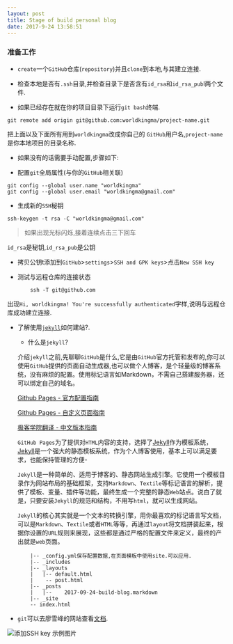 ```yaml
---
layout: post
title: Stage of build personal blog
date: 2017-9-24 13:58:51
---
```



### 准备工作
- ```create```一个```GitHub```仓库(```repository```)并且```clone```到本地,与其建立连接.

- 检查本地是否有```.ssh```目录,并检查目录下是否含有```id_rsa```和```id_rsa_pub```l两个文件.
        
- 如果已经存在就在你的项目目录下运行```git bash```终端.
```
git remote add origin git@github.com:worldkingma/project-name.git
```
把上面以及下面所有用到```worldkingma```改成你自己的
```GitHub```用户名,```project-name```是你本地项目的目录名称.
- 如果没有的话需要手动配置,步骤如下:

- 配置```git```全局属性(与你的```GitHub```相关联)
```
git config --global user.name "worldkingma"
git config --global user.email "worldkingma@gmail.com"
```


- 生成新的```SSH```秘钥
```
ssh-keygen -t rsa -C "worldkingma@gmail.com"
```


> 如果出现光标闪烁,接着连续点击三下回车


```id_rsa```是秘钥,```id_rsa_pub```是公钥

- 拷贝公钥t添加到```GitHub```>```settings```>```SSH and GPK keys```>点击```New SSH key```

- 测试与远程仓库的连接状态

    ```
        ssh -T git@github.com
    ```

出现```Hi, worldkingma! You're successfully authenticated```字样,说明与远程仓库成功建立连接.


- 了解使用[```jekyll```][2]如何建站?.


    - 什么是```jekyll```?
    
     
    介绍```jekyll```之前,先聊聊```GitHub```是什么,它是由```GitHub```官方托管和发布的,你可以使用```GitHub```提供的页面自动生成器,也可以做个人博客，是个轻量级的博客系统，没有麻烦的配置。使用标记语言如Markdown，不需自己搭建服务器，还可以绑定自己的域名。

    [Github Pages - 官方配置指南][3]

    [Github Pages - 自定义页面指南][4]

    [极客学院翻译 - 中文版本指南][5]

    ```GitHub Pages```为了提供对```HTML```内容的支持，选择了[Jekyll][2]作为模板系统，[Jekyll][2]是一个强大的静态模板系统，作为个人博客使用，基本上可以满足要求，也能保持管理的方便-

    ```Jekyll```是一种简单的、适用于博客的、静态网站生成引擎。它使用一个模板目录作为网站布局的基础框架，支持```Markdown```、```Textile```等标记语言的解析，提供了模板、变量、插件等功能，最终生成一个完整的静态```Web```站点。说白了就是，只要安装```Jekyll```的规范和结构，不用写```html```，就可以生成网站。


    ```Jekyll```的核心其实就是一个文本的转换引擎，用你最喜欢的标记语言写文档，可以是```Markdown```、```Textile```或者```HTML```等等，再通过```layout```将文档拼装起来，根据你设置的```URL```规则来展现，这些都是通过严格的配置文件来定义，最终的产出就是```web```页面。

    ```
        |-- _config.yml保存配置数据,在页面模板中使用site.可以应用.
        |-- _includes
        |-- _layouts
        |   |-- default.html
        |    -- post.html
        |-- _posts
        |   |--    2017-09-24-build-blog.markdown
        |-- _site
        -- index.html
    ```

- ```git```可以去廖雪峰的网站查看[文档][1].

![添加SSH key 示例图片](https://github.com/worldkingma/worldkingma.github.io/blob/master/assets/images/article/2017-09-24_20h33_25.png)

[1]:https://www.liaoxuefeng.com/wiki/0013739516305929606dd18361248578c67b8067c8c017b000
[2]:http://jekyll.com.cn/
[3]:https://help.github.com/categories/github-pages-basics/
[4]:https://help.github.com/categories/customizing-github-pages/
[5]:http://wiki.jikexueyuan.com/project/github-pages-basics/
